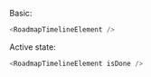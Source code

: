 Basic:

```js
<RoadmapTimelineElement />
```

Active state:

```js
<RoadmapTimelineElement isDone />
```
